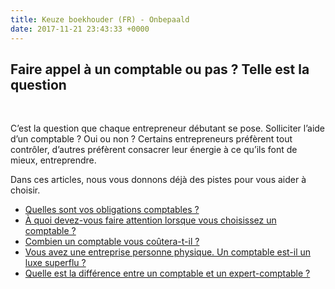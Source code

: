 ```yaml
---
title: Keuze boekhouder (FR) - Onbepaald
date: 2017-11-21 23:43:33 +0000
---
```

## Faire appel à un comptable ou pas ? Telle est la question

 

C’est la question que chaque entrepreneur débutant se pose. Solliciter l’aide d’un comptable ? Oui ou non ? Certains entrepreneurs préfèrent tout contrôler, d’autres préfèrent consacrer leur énergie à ce qu’ils font de mieux, entreprendre.

Dans ces articles, nous vous donnons déjà des pistes pour vous aider à choisir.

* [Quelles sont vos obligations comptables ?](https://blog.xerius.be/debutant/quelles-sont-vos-obligations-comptables)
* [À quoi devez-vous faire attention lorsque vous choisissez un comptable ? ](https://blog.xerius.be/debutant/choisir-un-comptable)
* [Combien un comptable vous coûtera-t-il ?](https://blog.xerius.be/debutant/combien-coute-un-comptable)
* [Vous avez une entreprise personne physique. Un comptable est-il un luxe superflu ?](https://blog.xerius.be/debutant/la-comptabilit%C3%A9-dune-entreprise-personne-physique-qui-sen-charge)
* [Quelle est la différence entre un comptable et un expert-comptable ?](https://blog.xerius.be/debutant/comptable-ou-expert-comptable)